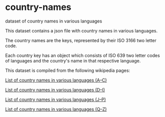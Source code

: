 # country-names
dataset of country names in various languages

This dataset contains a json file with country names in various languages.

The country names are the keys, represented by their ISO 3166 two letter code.

Each country key has an object which consists of ISO 639 two letter codes of languages and the country's name in that respective language.

This dataset is compiled from the following wikipedia pages:

[List of country names in various languages (A–C)](https://en.wikipedia.org/wiki/List_of_country_names_in_various_languages_(A%E2%80%93C))

[List of country names in various languages (D–I)](https://en.wikipedia.org/wiki/List_of_country_names_in_various_languages_(D%E2%80%93I))

[List of country names in various languages (J–P)](https://en.wikipedia.org/wiki/List_of_country_names_in_various_languages_(J%E2%80%93P))

[List of country names in various languages (Q–Z)](https://en.wikipedia.org/wiki/List_of_country_names_in_various_languages_(Q%E2%80%93Z))
